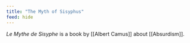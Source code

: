 ```yaml
---
title: "The Myth of Sisyphus"
feed: hide
---
```


_Le Mythe de Sisyphe_ is a book by [[Albert Camus]] about [[Absurdism]]. 
